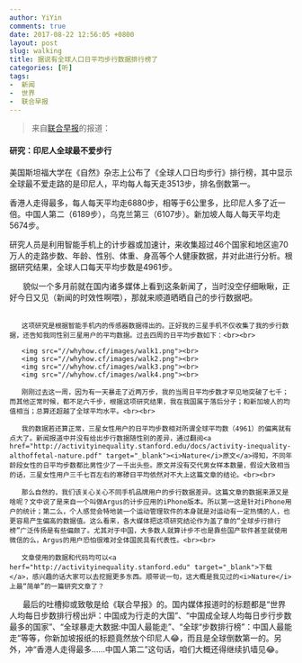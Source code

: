 ```yaml
---
author: YiYin
comments: true
date: 2017-08-22 12:56:05 +0800
layout: post
slug: walking
title: 据说有全球人口日平均步行数据排行榜了
categories: [听]
tags:
-  新闻
-  世界
-  联合早报
---
```


<blockquote>来自<a href="http://www.zaobao.com.sg/news/sea/story20170822-788981" target="_blank">联合早报</a>的报道：</blockquote>

#### 研究：印尼人全球最不爱步行

美国斯坦福大学在《自然》杂志上公布了《全球人口日均步行》排行榜，其中显示全球最不爱走路的是印尼人，平均每人每天走3513步，排名倒数第一。

香港人走得最多，每人每天平均走6880步，相等于6公里多，比印尼人多了近一倍。中国人第二（6189步），乌克兰第三（6107步）。新加坡人每人每天平均走5674步。

研究人员是利用智能手机上的计步器或加速计，来收集超过46个国家和地区逾70万人的走路步数、年龄、性别、体重、身高等个人健康数据，并对此进行分析。根据研究结果，全球人口每天平均步数是4961步。

<div class="commentsonquote">
        <div class="yiyin">
       貌似一个多月前就在国内诸多媒体上看到这条新闻了，当时没空仔细瞅瞅，正好今日又见（新闻的时效性啊喂），那就来顺道晒晒自己的步行数据吧。<br><br>

       这项研究是根据智能手机内的传感器数据得出的。正好我的三星手机不仅收集了我的步行数据，还告知我同性别三星用户的平均数据。过去四周的日平均步数如下：<br><br>

       <img src="//whyhow.cf/images/walk1.png"><br>
       <img src="//whyhow.cf/images/walk2.png"><br>
       <img src="//whyhow.cf/images/walk3.png"><br>
       <img src="//whyhow.cf/images/walk4.png"><br>

       刚刚过去这一周，因为有一天暴走了近两万步，我的当周日平均步数才罕见地突破了七千；而其他正常时候，都不足六千步，根据这项研究结果，我在我国属于落后分子；和新加坡人的均值相当；总算还超越了全球平均水平。<br><br>

       我的数据若还算正常，三星女性用户的日平均步数相对所谓全球平均数（4961）的偏离就有点大了。新闻报道中并没有给出步行数据随性别的差异，通过翻阅<a href="http://activityinequality.stanford.edu/docs/activity-inequality-althoffetal-nature.pdf" target="_blank"><i>Nature</i>原文</a>得知，不同年龄段女性的日平均步数都比男性少了一千出头些。原文并没有交代男女样本数量，假设大致相当的话，三星女性用户三千七百左右的寒碜日平均依然对不大上这篇文章的结论。<br><br>

       那么自然的，我们该关心关心不同手机品牌用户的步行数据差异。这篇文章的数据来源又是啥呢？文中说了是来自一个叫做Argus的计步应用的iPhone版本。所以第一这是针对iPhone用户的统计；第二么，个人感觉会特地装一个运动管理软件的本身就是对运动有一定热情的人，也更容易产生偏高的数据值。这么看来，各大媒体把这项研究结论作为盖了章的“全球步行排行榜”广泛传扬是有些偏颇了。尤其对于中国，大多数人就算计步不也是靠些国产软件甚至就使用微信的么，Argus的用户恐怕很难对全体国民具有代表性。<br><br>

       文章使用的数据和代码均可以<a herf="http://activityinequality.stanford.edu" target="_blank">下载</a>，感兴趣的话大家可以去挖掘更多东西。顺带说一句，这大概是我见过的<i>Nature</i>上最“简单”的一篇研究文章了？
       
       最后的吐槽抑或致敬是给《联合早报》的。国内媒体报道时的标题都是“世界人均每日步数排行榜出炉：中国成为行走的大国”、“中国成全球人均每日步行步数最多的国家”、“全球暴走大数据:中国人最能走”、“全球“步数排行榜”：中国人最能走”等等，你新加坡报纸的标题竟然放个印尼人😂，而且是全球倒数第一的。另外，冲“香港人走得最多……中国人第二”这句话，咱们大概还得继续扒墙见😂。
       </div>
</div>
